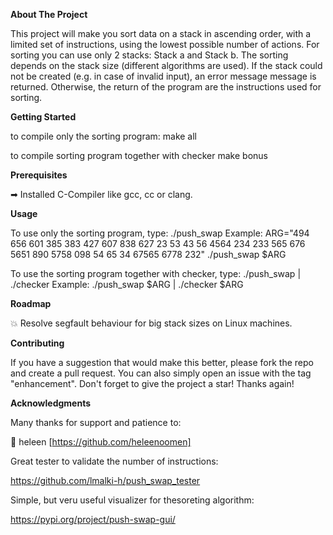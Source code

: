**About The Project**

This project will make you sort data on a stack in ascending order, with a limited set of instructions, using the lowest possible number of actions. For sorting you can use only 2 stacks: Stack a and Stack b. The sorting depends on the stack size (different algorithms are used).
If the stack could not be created (e.g. in case of invalid input), an error message message is returned.
Otherwise, the return of the program are the instructions used for sorting.


**Getting Started**

to compile only the sorting program:
  make all

to compile sorting program together with checker
  make bonus


**Prerequisites**

➡ Installed C-Compiler like gcc, cc or clang.


**Usage**

To use only the sorting program, type:
  ./push_swap <numbers>
Example:
  ARG="494 656 601 385 383 427 607 838 627 23 53 43 56 4564 234 233 565 676 5651 890 5758 098 54 65 34 67565 6778 232"
  ./push_swap $ARG
  
To use the sorting program together with checker, type:
  ./push_swap <numbers> | ./checker <numbers>
Example:
  ./push_swap $ARG | ./checker $ARG
  

**Roadmap**

:boom: Resolve segfault behaviour for big stack sizes on Linux machines.



**Contributing**

If you have a suggestion that would make this better, please fork the repo and create a pull request. You can also simply open an issue with the tag "enhancement". Don't forget to give the project a star! Thanks again!


**Acknowledgments**

Many thanks for support and patience to:
  
  :heart_decoration: heleen [https://github.com/heleenoomen]
  

Great tester to validate the number of instructions:
  
  https://github.com/lmalki-h/push_swap_tester


Simple, but veru useful visualizer for thesoreting algorithm:


  https://pypi.org/project/push-swap-gui/
